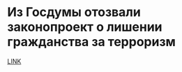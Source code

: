 # Из Госдумы отозвали законопроект о лишении гражданства за терроризм



[LINK](https://varlamov.ru/2338664.html)